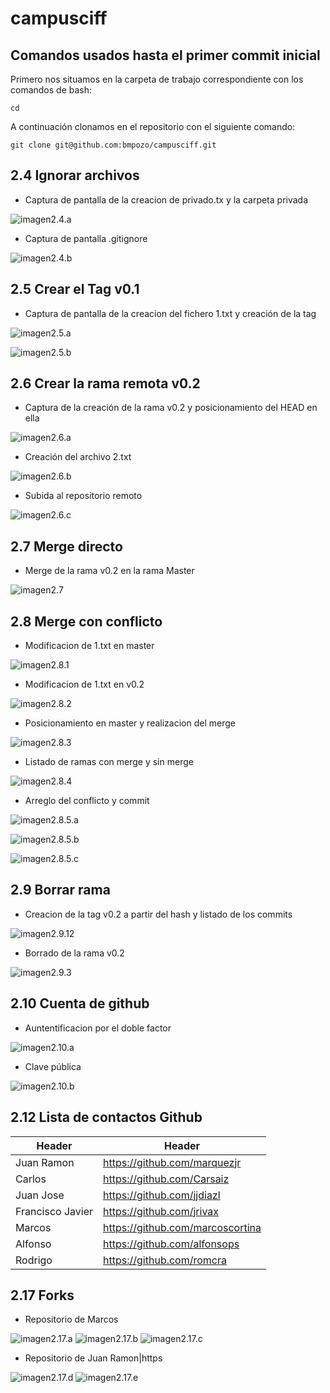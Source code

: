 # campusciff
## Comandos usados hasta el primer commit inicial
Primero nos situamos en la carpeta de trabajo correspondiente con los comandos de bash:

~~~
cd
~~~

A continuación clonamos en el repositorio con el siguiente comando:

~~~
git clone git@github.com:bmpozo/campusciff.git
~~~

## 2.4 Ignorar archivos

- Captura de pantalla de la creacion de privado.tx y la carpeta privada

![imagen2.4.a](https://github.com/bmpozo/campusciff/blob/master/imagenesgit/2_4-a.JPG)

- Captura de pantalla .gitignore

![imagen2.4.b](https://github.com/bmpozo/campusciff/blob/master/imagenesgit/2_4-b.JPG)

## 2.5 Crear el Tag v0.1

- Captura de pantalla de la creacion del fichero 1.txt y creación de la tag

![imagen2.5.a](https://github.com/bmpozo/campusciff/blob/master/imagenesgit/2_5-a.JPG)

![imagen2.5.b](https://github.com/bmpozo/campusciff/blob/master/imagenesgit/2_5-b.JPG)

## 2.6 Crear la rama remota v0.2

- Captura de la creación de la rama v0.2 y posicionamiento del HEAD en ella

![imagen2.6.a](https://github.com/bmpozo/campusciff/blob/master/imagenesgit/2_6-a.JPG)

- Creación del archivo 2.txt

![imagen2.6.b](https://github.com/bmpozo/campusciff/blob/master/imagenesgit/2_6-b.JPG)

- Subida al repositorio remoto

![imagen2.6.c](https://github.com/bmpozo/campusciff/blob/master/imagenesgit/2_6-c.JPG)

## 2.7 Merge directo

- Merge de la rama v0.2 en la rama Master

![imagen2.7](https://github.com/bmpozo/campusciff/blob/master/imagenesgit/2_7.JPG)

## 2.8 Merge con conflicto

- Modificacion de 1.txt en master

![imagen2.8.1](https://github.com/bmpozo/campusciff/blob/master/imagenesgit/2_8-1.JPG)

- Modificacion de 1.txt en v0.2

![imagen2.8.2](https://github.com/bmpozo/campusciff/blob/master/imagenesgit/2_8-2.JPG)

- Posicionamiento en master y realizacion del merge

![imagen2.8.3](https://github.com/bmpozo/campusciff/blob/master/imagenesgit/2_8-3.JPG)

- Listado de ramas con merge y sin merge

![imagen2.8.4](https://github.com/bmpozo/campusciff/blob/master/imagenesgit/2_8-4.JPG)

- Arreglo del conflicto y commit

![imagen2.8.5.a](https://github.com/bmpozo/campusciff/blob/master/imagenesgit/2_8-5a.JPG)

![imagen2.8.5.b](https://github.com/bmpozo/campusciff/blob/master/imagenesgit/2_8-5b.JPG)

![imagen2.8.5.c](https://github.com/bmpozo/campusciff/blob/master/imagenesgit/2_8-5c.JPG)

## 2.9 Borrar rama

- Creacion de la tag v0.2 a partir del hash y listado de los commits 

![imagen2.9.12](https://github.com/bmpozo/campusciff/blob/master/imagenesgit/2_9-12.JPG)

- Borrado de la rama v0.2

![imagen2.9.3](https://github.com/bmpozo/campusciff/blob/master/imagenesgit/2_9-3.JPG)

## 2.10 Cuenta de github

- Auntentificacion por el doble factor

![imagen2.10.a](https://github.com/bmpozo/campusciff/blob/master/imagenesgit/2_10-a.JPG)

- Clave pública

![imagen2.10.b](https://github.com/bmpozo/campusciff/blob/master/imagenesgit/2_10-b.JPG)

## 2.12 Lista de contactos Github

|Header|Header|
|------|------|
|Juan Ramon|https://github.com/marquezjr|
|Carlos|https://github.com/Carsaiz|
|Juan Jose|https://github.com/jjdiazl|
|Francisco Javier|https://github.com/jrivax|
|Marcos|https://github.com/marcoscortina|
|Alfonso|https://github.com/alfonsops|
|Rodrigo|https://github.com/romcra|

## 2.17 Forks

- Repositorio de Marcos

![imagen2.17.a](https://github.com/bmpozo/campusciff/blob/master/imagenesgit/2_17-a.JPG)
![imagen2.17.b](https://github.com/bmpozo/campusciff/blob/master/imagenesgit/2_17-b.JPG)
![imagen2.17.c](https://github.com/bmpozo/campusciff/blob/master/imagenesgit/2_17-c.JPG)

- Repositorio de Juan Ramon|https

![imagen2.17.d](https://github.com/bmpozo/campusciff/blob/master/imagenesgit/2_17-d.JPG)
![imagen2.17.e](https://github.com/bmpozo/campusciff/blob/master/imagenesgit/2_17-e.JPG)
